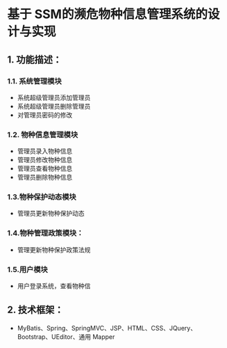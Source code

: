 # 基于 SSM的濒危物种信息管理系统的设计与实现
## 1. 功能描述：
### 1.1. 系统管理模块
* 系统超级管理员添加管理员
* 系统超级管理员删除管理员
* 对管理员密码的修改
### 1.2. 物种信息管理模块
* 管理员录入物种信息
* 管理员修改物种信息
* 管理员查看物种信息
* 管理员删除物种信息
### 1.3.物种保护动态模块
* 管理员更新物种保护动态
### 1.4.物种管理政策模块：
* 管理更新物种保护政策法规
### 1.5.用户模块
* 用户登录系统，查看物种信
## 2. 技术框架：
* MyBatis、Spring、SpringMVC、JSP、HTML、CSS、JQuery、Bootstrap、UEditor、通用 Mapper
